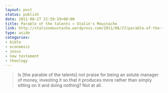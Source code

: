 ```yaml
---
layout: post
status: publish
date: 2011-08-27 22:59:19+00:00
title: Parable of the talents « Stalin's Moustache
link: http://stalinsmoustache.wordpress.com/2011/08/27/parable-of-the-talents/
type: aside
categories:
- bible
- economics
- jesus
- new testament
- theology
---
```


> Is [the parable of the talents] not praise for being an astute manager of money, investing it so that it produces more rather than simply sitting on it and doing nothing? Not at all.

